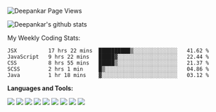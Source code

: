 <p align="left"> <img src="https://komarev.com/ghpvc/?username=Deep-Codes&label=Views&color=blue&style=plastic" alt="Deepankar Page Views" /> </p>

![Deepankar's github stats](https://github-readme-stats.vercel.app/api?username=Deep-Codes&count_private=true&show_icons=true&theme=radical)

My Weekly Coding Stats:

<!--START_SECTION:waka-->
```text
JSX          17 hrs 22 mins  ██████████▒░░░░░░░░░░░░░░   41.62 % 
JavaScript   9 hrs 22 mins   █████▓░░░░░░░░░░░░░░░░░░░   22.44 % 
CSS          8 hrs 55 mins   █████▒░░░░░░░░░░░░░░░░░░░   21.37 % 
SCSS         2 hrs 1 min     █▒░░░░░░░░░░░░░░░░░░░░░░░   04.86 % 
Java         1 hr 18 mins    ▓░░░░░░░░░░░░░░░░░░░░░░░░   03.12 % 
```
<!--END_SECTION:waka-->

**Languages and Tools:**

<p>
  <img src="https://img.shields.io/badge/javascript%20-%23323330.svg?&style=for-the-badge&logo=javascript&logoColor=%23F7DF1E">
  <img src="https://img.shields.io/badge/python%20-%2314354C.svg?&style=for-the-badge&logo=python&logoColor=white">
  <img src="https://img.shields.io/badge/next.js%20-%2314354C.svg?&style=for-the-badge&logo=next.js&logoColor=white">
  <img src="https://img.shields.io/badge/node.js%20-%2343853D.svg?&style=for-the-badge&logo=node.js&logoColor=white">
  <img src="https://img.shields.io/badge/express.js%20-%23404d59.svg?&style=for-the-badge">
  <img src="https://img.shields.io/badge/react%20-%2320232a.svg?&style=for-the-badge&logo=react&logoColor=%2361DAFB">
  <img src="https://img.shields.io/badge/material%20ui%20-%230081CB.svg?&style=for-the-badge&logo=material-ui&logoColor=white">
  <img src="https://img.shields.io/badge/vuejs%20-%2335495e.svg?&style=for-the-badge&logo=vue.js&logoColor=%234FC08D">
  <img src="https://img.shields.io/badge/electron%20-%2320232e.svg?&style=for-the-badge&logo=electron&logoColor=%47848F">
</p>
